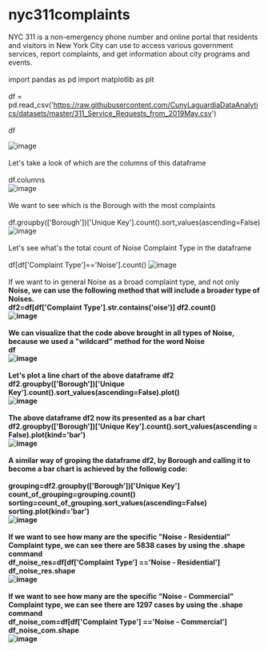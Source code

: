 # nyc311complaints
NYC 311 is a non-emergency phone number and online portal that residents and visitors in New York City can use to access various government services, report complaints, and get information about city programs and events.
<br>
<br>
import pandas as pd
import matplotlib as plt
<br>
<br>
df = pd.read_csv('https://raw.githubusercontent.com/CunyLaguardiaDataAnalytics/datasets/master/311_Service_Requests_from_2019May.csv')
<br>
<br>
df

![image](https://github.com/marcosalinas777/nyc311complaints/assets/95108103/5de6b4e3-4c0e-4003-b826-55dd4e1d193a)
<br>
<br>
Let's take a look of which are the columns of this dataframe
<br>
<br>
df.columns
<br>
![image](https://github.com/marcosalinas777/nyc311complaints/assets/95108103/cab7a9bb-0e42-4063-8a46-7ad3fd1a6109)
<br>
<br>
We want to see which is the Borough with the most complaints
<br>
<br>
df.groupby(['Borough'])['Unique Key'].count().sort_values(ascending=False)
<br>
![image](https://github.com/marcosalinas777/nyc311complaints/assets/95108103/d6393ee1-4468-4614-a57b-b30f9faec8df)
<br>
<br>
Let's see what's the total count of Noise Complaint Type in the dataframe
<br>
<br>
df[df['Complaint Type']=='Noise'].count()
![image](https://github.com/marcosalinas777/nyc311complaints/assets/95108103/7340e1a0-ad5e-4e85-a8c1-2b2df670f3d3)
<br>
<br>
If we want to in general Noise as a broad complaint type, and not only <b>Noise<b>, we can use the following method that will include a broader type of Noises.
<br>
df2=df[df['Complaint Type'].str.contains('oise')]
df2.count()
<br>
![image](https://github.com/marcosalinas777/nyc311complaints/assets/95108103/93aefdbe-546f-4ad4-9eb6-98a1fadad44b)
<br>
<br>
We can visualize that the code above brought in all types of Noise, because we used a "wildcard" method for the word Noise
<br>
df
<br>
![image](https://github.com/marcosalinas777/nyc311complaints/assets/95108103/4eb74b2d-22ae-4228-b0d5-923b0fb27192)
<br>
<br>
Let's plot a line chart of the above dataframe df2
<br>
df2.groupby(['Borough'])['Unique Key'].count().sort_values(ascending=False).plot()
<br>
![image](https://github.com/marcosalinas777/nyc311complaints/assets/95108103/05ba6cfc-f3ce-4cbd-8283-eeefc6ef4749)
<br>
<br>
The above dataframe df2 now its presented as a bar chart
<br>
df2.groupby(['Borough'])['Unique Key'].count().sort_values(ascending = False).plot(kind='bar')
<br>
![image](https://github.com/marcosalinas777/nyc311complaints/assets/95108103/cf5b2100-566f-4587-a8c1-c464e21e701a)
<br>
<br>
A similar way of groping the dataframe df2, by Borough and calling it to become a bar chart is achieved by the followig code:
<br>
<br>
grouping=df2.groupby(['Borough'])['Unique Key']
<br>
count_of_grouping=grouping.count()
<br>
sorting=count_of_grouping.sort_values(ascending=False)
<br>
sorting.plot(kind='bar')
<br>
![image](https://github.com/marcosalinas777/nyc311complaints/assets/95108103/ae01acf5-f68f-4565-aaf0-fc8c0766cc85)
<br>
<br>
If we want to see how many are the specific "Noise - Residential" Complaint type, we can see there are 5838 cases by using the .shape command
<br>
df_noise_res=df[df['Complaint Type'] =='Noise - Residential']
<br>
df_noise_res.shape
<br>
![image](https://github.com/marcosalinas777/nyc311complaints/assets/95108103/1b9f7f00-872f-45c3-88f9-32d1a3e82bd5)
<br>
<br>
If we want to see how many are the specific "Noise - Commercial" Complaint type, we can see there are 1297 cases by using the .shape command
<br>
df_noise_com=df[df['Complaint Type'] =='Noise - Commercial']
<br>
df_noise_com.shape
<br>
![image](https://github.com/marcosalinas777/nyc311complaints/assets/95108103/cdb1bd7c-15c3-4776-9015-92be899b9d72)





















